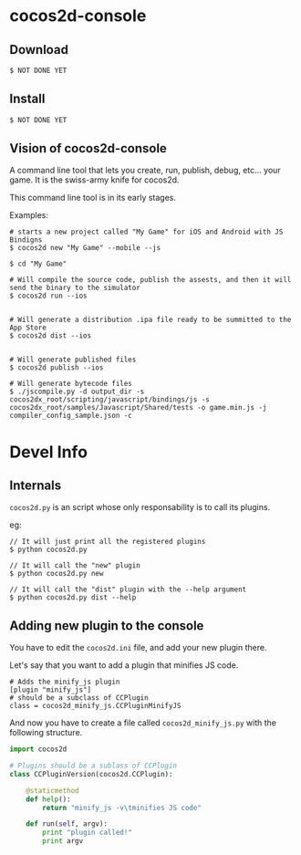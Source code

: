 # cocos2d-console



## Download

```sh
$ NOT DONE YET
```

## Install

```sh
$ NOT DONE YET
```

## Vision of cocos2d-console


A command line tool that lets you create, run, publish, debug, etc… your game. It is the swiss-army knife for cocos2d.

This command line tool is in its early stages.

Examples:

```
# starts a new project called "My Game" for iOS and Android with JS Bindigns
$ cocos2d new "My Game" --mobile --js

$ cd "My Game"

# Will compile the source code, publish the assests, and then it will send the binary to the simulator
$ cocos2d run --ios


# Will generate a distribution .ipa file ready to be summitted to the App Store
$ cocos2d dist --ios


# Will generate published files
$ cocos2d publish --ios

# Will generate bytecode files
$ ./jscompile.py -d output_dir -s cocos2dx_root/scripting/javascript/bindings/js -s cocos2dx_root/samples/Javascript/Shared/tests -o game.min.js -j compiler_config_sample.json -c

```

# Devel Info

## Internals

`cocos2d.py` is an script whose only responsability is to call its plugins.

eg:
```
// It will just print all the registered plugins
$ python cocos2d.py
```

```
// It will call the "new" plugin 
$ python cocos2d.py new
``` 

```
// It will call the "dist" plugin with the --help argument 
$ python cocos2d.py dist --help
``` 


## Adding new plugin to the console

You have to edit the `cocos2d.ini` file, and add your new plugin there.

Let's say that you want to add a plugin that minifies JS code.

```
# Adds the minify_js plugin
[plugin "minify_js"]
# should be a subclass of CCPlugin
class = cocos2d_minify_js.CCPluginMinifyJS
``` 

And now you have to create a file called `cocos2d_minify_js.py` with the following structure.

```python
import cocos2d

# Plugins should be a sublass of CCPlugin
class CCPluginVersion(cocos2d.CCPlugin):

    @staticmethod
    def help():
        return "minify_js -v\tminifies JS code"

    def run(self, argv):
        print "plugin called!"
        print argv
```
